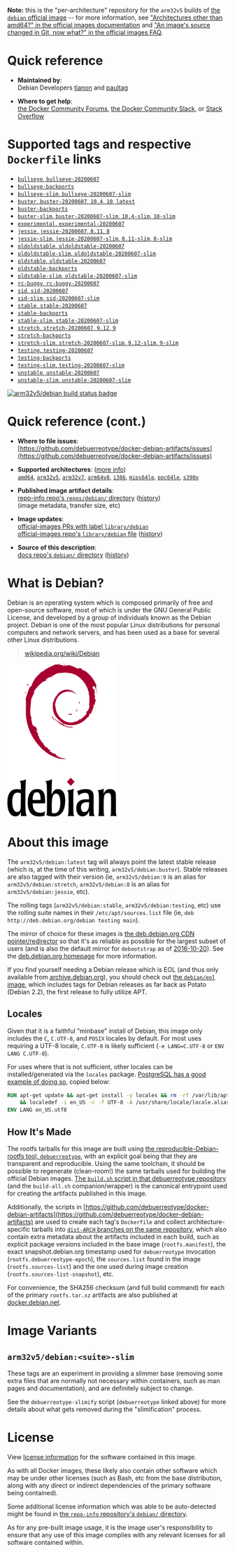 <!--

********************************************************************************

WARNING:

    DO NOT EDIT "debian/README.md"

    IT IS AUTO-GENERATED

    (from the other files in "debian/" combined with a set of templates)

********************************************************************************

-->

**Note:** this is the "per-architecture" repository for the `arm32v5` builds of [the `debian` official image](https://hub.docker.com/_/debian) -- for more information, see ["Architectures other than amd64?" in the official images documentation](https://github.com/docker-library/official-images#architectures-other-than-amd64) and ["An image's source changed in Git, now what?" in the official images FAQ](https://github.com/docker-library/faq#an-images-source-changed-in-git-now-what).

# Quick reference

-	**Maintained by**:  
	Debian Developers [tianon](https://qa.debian.org/developer.php?login=tianon) and [paultag](https://qa.debian.org/developer.php?login=paultag)

-	**Where to get help**:  
	[the Docker Community Forums](https://forums.docker.com/), [the Docker Community Slack](https://dockr.ly/slack), or [Stack Overflow](https://stackoverflow.com/search?tab=newest&q=docker)

# Supported tags and respective `Dockerfile` links

-	[`bullseye`, `bullseye-20200607`](https://github.com/debuerreotype/docker-debian-artifacts/blob/c02f732248a8c6ae31106355af578f5ffc6164e6/bullseye/Dockerfile)
-	[`bullseye-backports`](https://github.com/debuerreotype/docker-debian-artifacts/blob/c02f732248a8c6ae31106355af578f5ffc6164e6/bullseye/backports/Dockerfile)
-	[`bullseye-slim`, `bullseye-20200607-slim`](https://github.com/debuerreotype/docker-debian-artifacts/blob/c02f732248a8c6ae31106355af578f5ffc6164e6/bullseye/slim/Dockerfile)
-	[`buster`, `buster-20200607`, `10.4`, `10`, `latest`](https://github.com/debuerreotype/docker-debian-artifacts/blob/c02f732248a8c6ae31106355af578f5ffc6164e6/buster/Dockerfile)
-	[`buster-backports`](https://github.com/debuerreotype/docker-debian-artifacts/blob/c02f732248a8c6ae31106355af578f5ffc6164e6/buster/backports/Dockerfile)
-	[`buster-slim`, `buster-20200607-slim`, `10.4-slim`, `10-slim`](https://github.com/debuerreotype/docker-debian-artifacts/blob/c02f732248a8c6ae31106355af578f5ffc6164e6/buster/slim/Dockerfile)
-	[`experimental`, `experimental-20200607`](https://github.com/debuerreotype/docker-debian-artifacts/blob/c02f732248a8c6ae31106355af578f5ffc6164e6/experimental/Dockerfile)
-	[`jessie`, `jessie-20200607`, `8.11`, `8`](https://github.com/debuerreotype/docker-debian-artifacts/blob/c02f732248a8c6ae31106355af578f5ffc6164e6/jessie/Dockerfile)
-	[`jessie-slim`, `jessie-20200607-slim`, `8.11-slim`, `8-slim`](https://github.com/debuerreotype/docker-debian-artifacts/blob/c02f732248a8c6ae31106355af578f5ffc6164e6/jessie/slim/Dockerfile)
-	[`oldoldstable`, `oldoldstable-20200607`](https://github.com/debuerreotype/docker-debian-artifacts/blob/c02f732248a8c6ae31106355af578f5ffc6164e6/oldoldstable/Dockerfile)
-	[`oldoldstable-slim`, `oldoldstable-20200607-slim`](https://github.com/debuerreotype/docker-debian-artifacts/blob/c02f732248a8c6ae31106355af578f5ffc6164e6/oldoldstable/slim/Dockerfile)
-	[`oldstable`, `oldstable-20200607`](https://github.com/debuerreotype/docker-debian-artifacts/blob/c02f732248a8c6ae31106355af578f5ffc6164e6/oldstable/Dockerfile)
-	[`oldstable-backports`](https://github.com/debuerreotype/docker-debian-artifacts/blob/c02f732248a8c6ae31106355af578f5ffc6164e6/oldstable/backports/Dockerfile)
-	[`oldstable-slim`, `oldstable-20200607-slim`](https://github.com/debuerreotype/docker-debian-artifacts/blob/c02f732248a8c6ae31106355af578f5ffc6164e6/oldstable/slim/Dockerfile)
-	[`rc-buggy`, `rc-buggy-20200607`](https://github.com/debuerreotype/docker-debian-artifacts/blob/c02f732248a8c6ae31106355af578f5ffc6164e6/rc-buggy/Dockerfile)
-	[`sid`, `sid-20200607`](https://github.com/debuerreotype/docker-debian-artifacts/blob/c02f732248a8c6ae31106355af578f5ffc6164e6/sid/Dockerfile)
-	[`sid-slim`, `sid-20200607-slim`](https://github.com/debuerreotype/docker-debian-artifacts/blob/c02f732248a8c6ae31106355af578f5ffc6164e6/sid/slim/Dockerfile)
-	[`stable`, `stable-20200607`](https://github.com/debuerreotype/docker-debian-artifacts/blob/c02f732248a8c6ae31106355af578f5ffc6164e6/stable/Dockerfile)
-	[`stable-backports`](https://github.com/debuerreotype/docker-debian-artifacts/blob/c02f732248a8c6ae31106355af578f5ffc6164e6/stable/backports/Dockerfile)
-	[`stable-slim`, `stable-20200607-slim`](https://github.com/debuerreotype/docker-debian-artifacts/blob/c02f732248a8c6ae31106355af578f5ffc6164e6/stable/slim/Dockerfile)
-	[`stretch`, `stretch-20200607`, `9.12`, `9`](https://github.com/debuerreotype/docker-debian-artifacts/blob/c02f732248a8c6ae31106355af578f5ffc6164e6/stretch/Dockerfile)
-	[`stretch-backports`](https://github.com/debuerreotype/docker-debian-artifacts/blob/c02f732248a8c6ae31106355af578f5ffc6164e6/stretch/backports/Dockerfile)
-	[`stretch-slim`, `stretch-20200607-slim`, `9.12-slim`, `9-slim`](https://github.com/debuerreotype/docker-debian-artifacts/blob/c02f732248a8c6ae31106355af578f5ffc6164e6/stretch/slim/Dockerfile)
-	[`testing`, `testing-20200607`](https://github.com/debuerreotype/docker-debian-artifacts/blob/c02f732248a8c6ae31106355af578f5ffc6164e6/testing/Dockerfile)
-	[`testing-backports`](https://github.com/debuerreotype/docker-debian-artifacts/blob/c02f732248a8c6ae31106355af578f5ffc6164e6/testing/backports/Dockerfile)
-	[`testing-slim`, `testing-20200607-slim`](https://github.com/debuerreotype/docker-debian-artifacts/blob/c02f732248a8c6ae31106355af578f5ffc6164e6/testing/slim/Dockerfile)
-	[`unstable`, `unstable-20200607`](https://github.com/debuerreotype/docker-debian-artifacts/blob/c02f732248a8c6ae31106355af578f5ffc6164e6/unstable/Dockerfile)
-	[`unstable-slim`, `unstable-20200607-slim`](https://github.com/debuerreotype/docker-debian-artifacts/blob/c02f732248a8c6ae31106355af578f5ffc6164e6/unstable/slim/Dockerfile)

[![arm32v5/debian build status badge](https://img.shields.io/jenkins/s/https/doi-janky.infosiftr.net/job/multiarch/job/arm32v5/job/debian.svg?label=arm32v5/debian%20%20build%20job)](https://doi-janky.infosiftr.net/job/multiarch/job/arm32v5/job/debian/)

# Quick reference (cont.)

-	**Where to file issues**:  
	[https://github.com/debuerreotype/docker-debian-artifacts/issues](https://github.com/debuerreotype/docker-debian-artifacts/issues)

-	**Supported architectures**: ([more info](https://github.com/docker-library/official-images#architectures-other-than-amd64))  
	[`amd64`](https://hub.docker.com/r/amd64/debian/), [`arm32v5`](https://hub.docker.com/r/arm32v5/debian/), [`arm32v7`](https://hub.docker.com/r/arm32v7/debian/), [`arm64v8`](https://hub.docker.com/r/arm64v8/debian/), [`i386`](https://hub.docker.com/r/i386/debian/), [`mips64le`](https://hub.docker.com/r/mips64le/debian/), [`ppc64le`](https://hub.docker.com/r/ppc64le/debian/), [`s390x`](https://hub.docker.com/r/s390x/debian/)

-	**Published image artifact details**:  
	[repo-info repo's `repos/debian/` directory](https://github.com/docker-library/repo-info/blob/master/repos/debian) ([history](https://github.com/docker-library/repo-info/commits/master/repos/debian))  
	(image metadata, transfer size, etc)

-	**Image updates**:  
	[official-images PRs with label `library/debian`](https://github.com/docker-library/official-images/pulls?q=label%3Alibrary%2Fdebian)  
	[official-images repo's `library/debian` file](https://github.com/docker-library/official-images/blob/master/library/debian) ([history](https://github.com/docker-library/official-images/commits/master/library/debian))

-	**Source of this description**:  
	[docs repo's `debian/` directory](https://github.com/docker-library/docs/tree/master/debian) ([history](https://github.com/docker-library/docs/commits/master/debian))

# What is Debian?

Debian is an operating system which is composed primarily of free and open-source software, most of which is under the GNU General Public License, and developed by a group of individuals known as the Debian project. Debian is one of the most popular Linux distributions for personal computers and network servers, and has been used as a base for several other Linux distributions.

> [wikipedia.org/wiki/Debian](https://en.wikipedia.org/wiki/Debian)

![logo](https://raw.githubusercontent.com/docker-library/docs/b449be7df57e9ed9086bb5821bfb5d6cdc5d67a4/debian/logo.png)

# About this image

The `arm32v5/debian:latest` tag will always point the latest stable release (which is, at the time of this writing, `arm32v5/debian:buster`). Stable releases are also tagged with their version (ie, `arm32v5/debian:9` is an alias for `arm32v5/debian:stretch`, `arm32v5/debian:8` is an alias for `arm32v5/debian:jessie`, etc).

The rolling tags (`arm32v5/debian:stable`, `arm32v5/debian:testing`, etc) use the rolling suite names in their `/etc/apt/sources.list` file (ie, `deb http://deb.debian.org/debian testing main`).

The mirror of choice for these images is [the deb.debian.org CDN pointer/redirector](https://deb.debian.org) so that it's as reliable as possible for the largest subset of users (and is also the default mirror for `debootstrap` as of [2016-10-20](https://anonscm.debian.org/cgit/d-i/debootstrap.git/commit/?id=9e8bc60ad1ccf3a25ce7890526b70059f3e770de)). See the [deb.debian.org homepage](https://deb.debian.org) for more information.

If you find yourself needing a Debian release which is EOL (and thus only available from [archive.debian.org](http://archive.debian.org)), you should check out [the `debian/eol` image](https://hub.docker.com/r/debian/eol/), which includes tags for Debian releases as far back as Potato (Debian 2.2), the first release to fully utilize APT.

## Locales

Given that it is a faithful "minbase" install of Debian, this image only includes the `C`, `C.UTF-8`, and `POSIX` locales by default. For most uses requiring a UTF-8 locale, `C.UTF-8` is likely sufficient (`-e LANG=C.UTF-8` or `ENV LANG C.UTF-8`).

For uses where that is not sufficient, other locales can be installed/generated via the `locales` package. [PostgreSQL has a good example of doing so](https://github.com/docker-library/postgres/blob/69bc540ecfffecce72d49fa7e4a46680350037f9/9.6/Dockerfile#L21-L24), copied below:

```dockerfile
RUN apt-get update && apt-get install -y locales && rm -rf /var/lib/apt/lists/* \
	&& localedef -i en_US -c -f UTF-8 -A /usr/share/locale/locale.alias en_US.UTF-8
ENV LANG en_US.utf8
```

## How It's Made

The rootfs tarballs for this image are built using [the reproducible-Debian-rootfs tool, `debuerreotype`](https://github.com/debuerreotype/debuerreotype), with an explicit goal being that they are transparent and reproducible. Using the same toolchain, it should be possible to regenerate (clean-room!) the same tarballs used for building the official Debian images. [The `build.sh` script in that debuerreotype repository](https://github.com/debuerreotype/debuerreotype/blob/master/build.sh) (and the `build-all.sh` companion/wrapper) is the canonical entrypoint used for creating the artifacts published in this image.

Additionally, the scripts in [https://github.com/debuerreotype/docker-debian-artifacts](https://github.com/debuerreotype/docker-debian-artifacts) are used to create each tag's `Dockerfile` and collect architecture-specific tarballs into [`dist-ARCH` branches on the same repository](https://github.com/debuerreotype/docker-debian-artifacts/branches), which also contain extra metadata about the artifacts included in each build, such as explicit package versions included in the base image (`rootfs.manifest`), the exact snapshot.debian.org timestamp used for `debuerreotype` invocation (`rootfs.debuerreotype-epoch`), the `sources.list` found in the image (`rootfs.sources-list`) and the one used during image creation (`rootfs.sources-list-snapshot`), etc.

For convenience, the SHA256 checksum (and full build command) for each of the primary `rootfs.tar.xz` artifacts are also published at [docker.debian.net](https://docker.debian.net/).

# Image Variants

## `arm32v5/debian:<suite>-slim`

These tags are an experiment in providing a slimmer base (removing some extra files that are normally not necessary within containers, such as man pages and documentation), and are definitely subject to change.

See the `debuerreotype-slimify` script (`debuerreotype` linked above) for more details about what gets removed during the "slimification" process.

# License

View [license information](https://www.debian.org/social_contract#guidelines) for the software contained in this image.

As with all Docker images, these likely also contain other software which may be under other licenses (such as Bash, etc from the base distribution, along with any direct or indirect dependencies of the primary software being contained).

Some additional license information which was able to be auto-detected might be found in [the `repo-info` repository's `debian/` directory](https://github.com/docker-library/repo-info/tree/master/repos/debian).

As for any pre-built image usage, it is the image user's responsibility to ensure that any use of this image complies with any relevant licenses for all software contained within.
